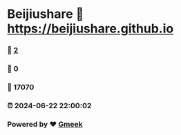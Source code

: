 # Beijiushare :link: https://beijiushare.github.io 
### :page_facing_up: [2](https://beijiushare.github.io/tag.html) 
### :speech_balloon: 0 
### :hibiscus: 17070 
### :alarm_clock: 2024-06-22 22:00:02 
### Powered by :heart: [Gmeek](https://github.com/Meekdai/Gmeek)
